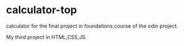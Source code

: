 # calculator-top

calculator for the final project in foundations course of the odin project.

My third project in HTML,CSS,JS.
